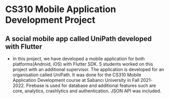 # CS310 Mobile Application Development Project
## A social mobile app called UniPath developed with Flutter

* In this project, we have developed a mobile application for both platforms(Android, iOS) with Flutter SDK. 5 students worked on this project with an additional supervisor. The application is developed for an organisation called UniPath. It was done for the CS310 Mobile Application Development course at Sabancı University in Fall 2021-2022. Firebase is used for database and additional features such are core, analytics, crashlytics and authentication. JSON API was included.
